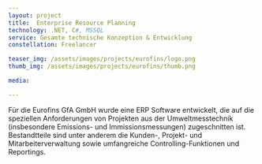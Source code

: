 ```yaml
---
layout: project
title:  Enterprise Resource Planning
technology: .NET, C#, MSSQL
service: Gesamte technische Konzeption & Entwicklung
constellation: Freelancer

teaser_img: /assets/images/projects/eurofins/logo.png
thumb_img: /assets/images/projects/eurofins/thumb.png

media:

---
```


Für die Eurofins GfA GmbH wurde eine ERP Software entwickelt, die auf die speziellen Anforderungen von Projekten aus der Umweltmesstechnik (insbesondere Emissions- und Immissionsmessungen) zugeschnitten ist. Bestandtteile sind unter anderem die Kunden-, Projekt- und Mitarbeiterverwaltung sowie umfangreiche Controlling-Funktionen und Reportings.